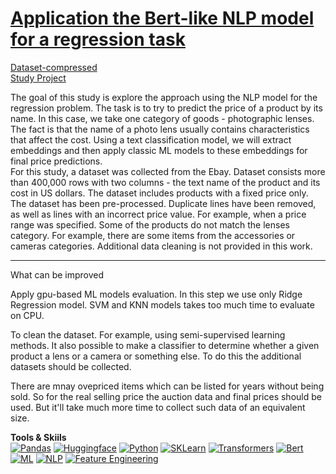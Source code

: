 # [Application the Bert-like NLP model for a regression task](https://github.com/ivan-aleshin/pet_projects/blob/main/nlp_for_regression/ebay_lenses_proj.ipynb)

[Dataset-compressed](https://github.com/ivan-aleshin/pet_projects/blob/main/nlp_for_regression/data_lens_final.rar)  
[Study Project](https://github.com/ivan-aleshin/pet_projects/blob/main/nlp_for_regression/ebay_lenses_proj.ipynb)

The goal of this study is explore the approach using the NLP model for the regression problem. 
The task is to try to predict the price of a product by its name. In this case, we take one category of goods - photographic lenses. The fact is that the name of a photo lens usually contains characteristics that affect the cost. Using a text classification model, we will extract embeddings and then apply classic ML models to these embeddings for final price predictions.  
For this study, a dataset was collected from the Ebay. Dataset consists more than 400,000 rows with two columns - the text name of the product and its cost in US dollars. The dataset includes products with a fixed price only.
The dataset has been pre-processed. Duplicate lines have been removed, as well as lines with an incorrect price value. For example, when a price range was specified. Some of the products do not match the lenses category. For example, there are some items from the accessories or cameras categories. Additional data cleaning is not provided in this work.  
  
---
  
What can be improved  

Apply gpu-based ML models evaluation. In this step we use only Ridge Regression model. SVM and KNN models takes too much time to evaluate on CPU.

To clean the dataset. For example, using semi-supervised learning methods. It also possible to make a classifier to determine whether a given product a lens or a camera or something else. To do this the additional datasets should be collected.  

There are mnay ovepriced items which can be listed for years without being sold. So for the real selling price the auction data and final prices should be used. But it'll take much more time to collect such data of an equivalent size.

**Tools & Skiils**  
[![Pandas](https://img.shields.io/static/v1?label=tool&message=Pandas&color=40407a)](#)
[![Huggingface](https://img.shields.io/static/v1?label=tool&message=huggingface&color=FFFF00)](#)
[![Python](https://img.shields.io/static/v1?label=tool&message=Python&color=33d9b2)](#)
[![SKLearn](https://img.shields.io/static/v1?label=tool&message=sklearn&color=cd6133)](#)
[![Transformers](https://img.shields.io/static/v1?label=tool&message=Transformers&color=FFBF00)](#)
[![Bert](https://img.shields.io/static/v1?label=tool&message=Bert&color=ebe834)](#)  
[![ML](https://img.shields.io/static/v1?label=skill&message=Machine%20Learning&color=1B9CFC)](#)
[![NLP](https://img.shields.io/static/v1?label=skill&message=Natural%20Language%20Processing&color=2ECC71)](#)
[![Feature Engineering](https://img.shields.io/static/v1?label=skill&message=Feature%20Engineering&color=B33771)](#)  

